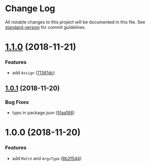 # Change Log

All notable changes to this project will be documented in this file. See [standard-version](https://github.com/conventional-changelog/standard-version) for commit guidelines.

<a name="1.1.0"></a>

# [1.1.0](https://github.com/danielpa9708/ts-types-utils/compare/v1.0.1...v1.1.0) (2018-11-21)

### Features

- add `Assign` ([71361dc](https://github.com/danielpa9708/ts-types-utils/commit/71361dc))

<a name="1.0.1"></a>

## [1.0.1](https://github.com/danielpa9708/ts-types-utils/compare/v1.0.0...v1.0.1) (2018-11-20)

### Bug Fixes

- typo in package.json ([5faa188](https://github.com/danielpa9708/ts-types-utils/commit/5faa188))

<a name="1.0.0"></a>

# 1.0.0 (2018-11-20)

### Features

- add `Match` and `ArgsType` ([8b2f544](https://github.com/danielpa9708/ts-type-utils/commit/8b2f544))
